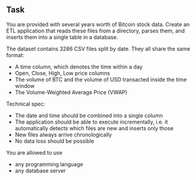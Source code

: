 ## Task

You are provided with several years worth of Bitcoin stock data.
Create an ETL application that reads these files from a directory, parses them, and inserts them into a single table in a database.

The dataset contains 3286 CSV files split by date. They all share the same format:
- A time column, which denotes the time within a day
- Open, Close, High, Low price columns
- The volume of BTC and the volume of USD transacted inside the time window
- The Volume-Weighted Average Price (VWAP)
	
Technical spec:
- The date and time should be combined into a single column
- The application should be able to execute incrementally, i.e. it automatically detects which files are new and inserts only those
- New files always arrive chronologically
- No data loss should be possible
	
You are allowed to use
- any programming language
- any database server
